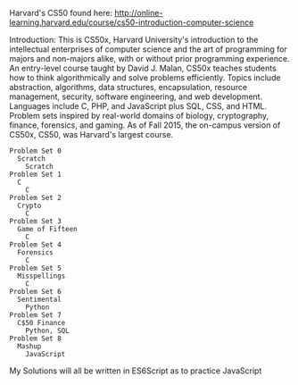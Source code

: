 Harvard's CS50 found here:
 http://online-learning.harvard.edu/course/cs50-introduction-computer-science

  Introduction:
      This is CS50x, Harvard University's introduction to the intellectual enterprises of computer science and the art of programming for majors and non-majors alike, with or without prior programming experience. An entry-level course taught by David J. Malan, CS50x teaches students how to think algorithmically and solve problems efficiently. Topics include abstraction, algorithms, data structures, encapsulation, resource management, security, software engineering, and web development. Languages include C, PHP, and JavaScript plus SQL, CSS, and HTML. Problem sets inspired by real-world domains of biology, cryptography, finance, forensics, and gaming. As of Fall 2015, the on-campus version of CS50x, CS50, was Harvard's largest course.

    Problem Set 0
      Scratch
        Scratch
    Problem Set 1
      C
        C
    Problem Set 2
      Crypto
        C
    Problem Set 3
      Game of Fifteen
        C
    Problem Set 4
      Forensics
        C
    Problem Set 5
      Misspellings
        C
    Problem Set 6
      Sentimental
        Python
    Problem Set 7
      C$50 Finance
        Python, SQL
    Problem Set 8
      Mashup
        JavaScript

My Solutions will all be written in ES6Script as to practice JavaScript
